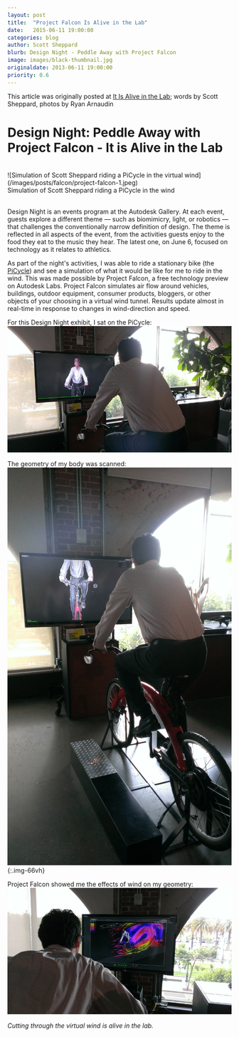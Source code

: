 ```yaml
---
layout: post
title:  "Project Falcon Is Alive in the Lab"
date:   2015-06-11 19:00:00
categories: blog
author: Scott Sheppard
blurb: Design Night - Peddle Away with Project Falcon
image: images/black-thumbnail.jpg
originaldate: 2013-06-11 19:00:00
priority: 0.6
---
```

<!-- <h3 class="title-label">Test</h3> -->
This article was originally posted at [It Is Alive in the Lab](https://labs.blogs.com/its_alive_in_the_lab/2013/06/design-night-peddle-away-with-project-falcon.html); words by Scott Sheppard, photos by Ryan Arnaudin

# Design Night: Peddle Away with Project Falcon - It is Alive in the Lab

<br>
![Simulation of Scott Sheppard riding a PiCycle in the virtual wind](/images/posts/falcon/project-falcon-1.jpeg)
<figcaption>Simulation of Scott Sheppard riding a PiCycle in the wind</figcaption>
<br>

Design Night is an events program at the Autodesk Gallery. At each event, guests explore a different theme — such as biomimicry, light, or robotics — that challenges the conventionally narrow definition of design. The theme is reflected in all aspects of the event, from the activities guests enjoy to the food they eat to the music they hear. The latest one, on June 6, focused on technology as it relates to athletics.

As part of the night's activities, I was able to ride a stationary bike (the [PiCycle](https://labs.blogs.com/its_alive_in_the_lab/2011/03/picycle-picycle-i-want-to-ride-my-picycle-the-people-pi-mobility-more-founded-in-2000-by-ceo-marcus-hays-pi.html)) and see a simulation of what it would be like for me to ride in the wind. This was made possible by Project Falcon, a free technology preview on Autodesk Labs. Project Falcon simulates air flow around vehicles, buildings, outdoor equipment, consumer products, bloggers, or other objects of your choosing in a virtual wind tunnel. Results update almost in real-time in response to changes in wind-direction and speed.

For this Design Night exhibit, I sat on the PiCycle:
<br>
![Simulation of Scott Sheppard riding a PiCycle in the virtual wind](/images/posts/falcon/project-falcon-3.jpeg)
<br>

The geometry of my body was scanned:
<br>
![Simulation of Scott Sheppard riding a PiCycle in the virtual wind](/images/posts/falcon/project-falcon-4.jpeg){:.img-66vh}
<br>

Project Falcon showed me the effects of wind on my geometry:
<br>
![Simulation of Scott Sheppard riding a PiCycle in the virtual wind](/images/posts/falcon/project-falcon-5.jpeg)
<br>

*Cutting through the virtual wind is alive in the lab.*